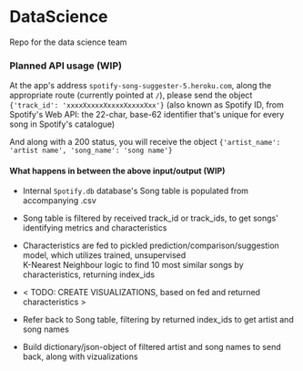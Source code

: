 # DataScience
Repo for the data science team


### Planned API usage (WIP)

At the app's address `spotify-song-suggester-5.heroku.com`, along the appropriate route (currently pointed at `/`), please send the object `{'track_id': 'xxxxXxxxxXxxxxXxxxxXxx'}` (also known as Spotify ID, from Spotify's Web API: the 22-char, base-62 identifier that's unique for every song in Spotify's catalogue)

And along with a 200 status, you will receive the object `{'artist_name': 'artist name', 'song_name': 'song name'}`


#### What happens in between the above input/output (WIP)

- Internal `Spotify.db` database's Song table is populated from accompanying .csv

- Song table is filtered by received track_id or track_ids, to get songs' identifying metrics and characteristics

- Characteristics are fed to pickled prediction/comparison/suggestion model, which utilizes trained, unsupervised  
  K-Nearest Neighbour logic to find 10 most similar songs by characteristics, returning index_ids

- < TODO: CREATE VISUALIZATIONS, based on fed and returned characteristics >

- Refer back to Song table, filtering by returned index_ids to get artist and song names

- Build dictionary/json-object of filtered artist and song names to send back, along with vizualizations

